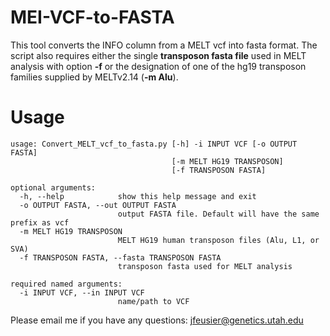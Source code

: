 # MEI-VCF-to-FASTA
This tool converts the INFO column from a MELT vcf into fasta format. The script also requires either the single **transposon fasta file** used in MELT analysis with option **-f** or the designation of one of the hg19 transposon families supplied by MELTv2.14 (**-m Alu**).

# Usage<br/>
```
usage: Convert_MELT_vcf_to_fasta.py [-h] -i INPUT VCF [-o OUTPUT FASTA]
                                    [-m MELT HG19 TRANSPOSON]
                                    [-f TRANSPOSON FASTA]

optional arguments:
  -h, --help            show this help message and exit
  -o OUTPUT FASTA, --out OUTPUT FASTA
                        output FASTA file. Default will have the same prefix as vcf
  -m MELT HG19 TRANSPOSON
                        MELT HG19 human transposon files (Alu, L1, or SVA)
  -f TRANSPOSON FASTA, --fasta TRANSPOSON FASTA
                        transposon fasta used for MELT analysis

required named arguments:
  -i INPUT VCF, --in INPUT VCF
                        name/path to VCF

```

Please email me if you have any questions: jfeusier@genetics.utah.edu
